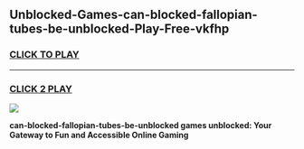 
## Unblocked-Games-can-blocked-fallopian-tubes-be-unblocked-Play-Free-vkfhp
<h3>
<a href="https://premium76.site?title=can-blocked-fallopian-tubes-be-unblocked&ref=10A">CLICK TO PLAY</a></h3>
<hr>

<h3>
<a href="https://premium76.site?title=can-blocked-fallopian-tubes-be-unblocked&ref=10A">CLICK 2 PLAY</a>
  
</h3>

<a href="https://premium76.site?title=can-blocked-fallopian-tubes-be-unblocked&ref=10A"><img src="https://clearcache.store/games.png"></a>


**can-blocked-fallopian-tubes-be-unblocked games unblocked: Your Gateway to Fun and Accessible Online Gaming**
